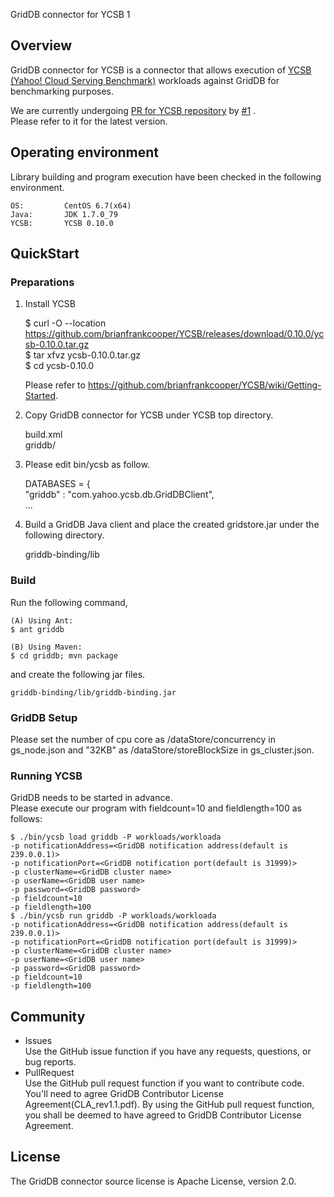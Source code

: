 GridDB connector for YCSB
 1
## Overview

GridDB connector for YCSB is a connector that allows execution of [YCSB (Yahoo! Cloud Serving Benchmark)](https://github.com/brianfrankcooper/YCSB/wiki) workloads against GridDB for benchmarking purposes.

We are currently undergoing [PR for YCSB repository](https://github.com/brianfrankcooper/YCSB/pull/1258) by [#1](../../issues/1) .  
Please refer to it for the latest version.

## Operating environment

Library building and program execution have been checked in the following environment.

    OS:         CentOS 6.7(x64)
    Java:       JDK 1.7.0_79
    YCSB:       YCSB 0.10.0

## QuickStart

### Preparations

1. Install YCSB

    $ curl -O --location https://github.com/brianfrankcooper/YCSB/releases/download/0.10.0/ycsb-0.10.0.tar.gz  
    $ tar xfvz ycsb-0.10.0.tar.gz  
    $ cd ycsb-0.10.0  

    Please refer to https://github.com/brianfrankcooper/YCSB/wiki/Getting-Started.

2. Copy GridDB connector for YCSB under YCSB top directory.

    build.xml  
    griddb/

3. Please edit bin/ycsb as follow.

    DATABASES = {  
        "griddb"       : "com.yahoo.ycsb.db.GridDBClient",  
        ...

4. Build a GridDB Java client and place the created gridstore.jar under the following directory.

    griddb-binding/lib

### Build

Run the following command,   

    (A) Using Ant:  
    $ ant griddb  

    (B) Using Maven:  
    $ cd griddb; mvn package

and create the following jar files.  

    griddb-binding/lib/griddb-binding.jar

### GridDB Setup

Please set the number of cpu core as /dataStore/concurrency in gs_node.json and "32KB" as /dataStore/storeBlockSize in gs_cluster.json.

### Running YCSB

GridDB needs to be started in advance.  
Please execute our program with fieldcount=10 and fieldlength=100 as follows:  

    $ ./bin/ycsb load griddb -P workloads/workloada 
    -p notificationAddress=<GridDB notification address(default is 239.0.0.1)>
    -p notificationPort=<GridDB notification port(default is 31999)>
    -p clusterName=<GridDB cluster name>
    -p userName=<GridDB user name>
    -p password=<GridDB password>
    -p fieldcount=10
    -p fieldlength=100
    $ ./bin/ycsb run griddb -P workloads/workloada 
    -p notificationAddress=<GridDB notification address(default is 239.0.0.1)>
    -p notificationPort=<GridDB notification port(default is 31999)>
    -p clusterName=<GridDB cluster name>
    -p userName=<GridDB user name>
    -p password=<GridDB password>
    -p fieldcount=10
    -p fieldlength=100

## Community

  * Issues  
    Use the GitHub issue function if you have any requests, questions, or bug reports. 
  * PullRequest  
    Use the GitHub pull request function if you want to contribute code.
    You'll need to agree GridDB Contributor License Agreement(CLA_rev1.1.pdf).
    By using the GitHub pull request function, you shall be deemed to have agreed to GridDB Contributor License Agreement.

## License
  
The GridDB connector source license is Apache License, version 2.0.
